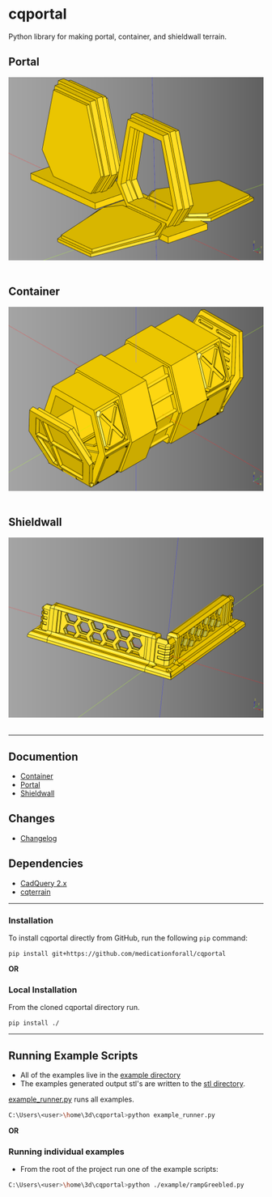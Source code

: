 # cqportal
Python library for making portal, container, and shieldwall terrain.

## Portal
![](./documentation/image/portal/old/01.png)<br /><br />


## Container
![](./documentation/image/container/31.png)<br /><br />

## Shieldwall
![](./documentation/image/shieldwall/48.png)<br /><br />

---

## Documention
* [Container](documentation/container.md)
* [Portal](documentation/portal.md)
* [Shieldwall](documentation/shieldwall.md)
  

## Changes
* [Changelog](./changes.md)

## Dependencies
* [CadQuery 2.x](https://github.com/CadQuery/cadquery)
* [cqterrain](https://github.com/medicationforall/cqterrain)

---


### Installation
To install cqportal directly from GitHub, run the following `pip` command:

	pip install git+https://github.com/medicationforall/cqportal

**OR**

### Local Installation
From the cloned cqportal directory run.

	pip install ./


---

## Running Example Scripts

* All of the examples live in the [example directory](./example)
* The examples generated output stl's are written to the [stl directory](./stl).

[example_runner.py](example_runner.py) runs all examples.

``` bash
C:\Users\<user>\home\3d\cqportal>python example_runner.py
```

**OR**

### Running individual examples
* From the root of the project run one of the example scripts:
  
``` bash
C:\Users\<user>\home\3d\cqportal>python ./example/rampGreebled.py
```

